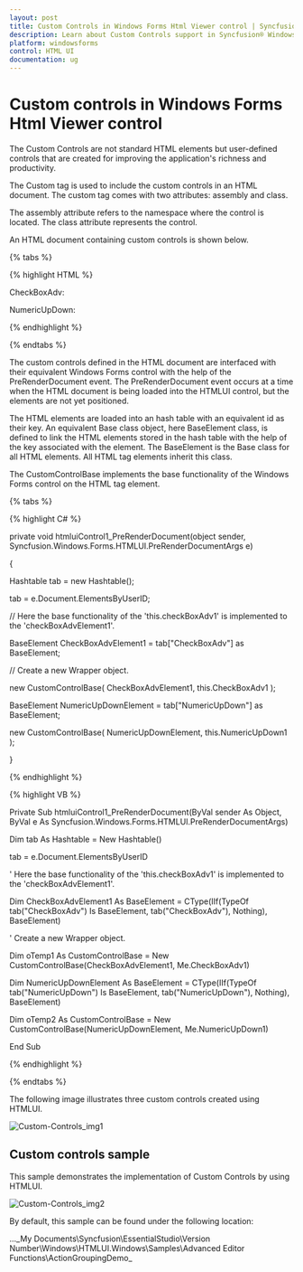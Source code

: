 ```yaml
---
layout: post
title: Custom Controls in Windows Forms Html Viewer control | Syncfusion®
description: Learn about Custom Controls support in Syncfusion® Windows Forms Html Viewer (HTMLUI) control and more details.
platform: windowsforms
control: HTML UI
documentation: ug
---
```


#  Custom controls in Windows Forms Html Viewer control

The Custom Controls are not standard HTML elements but user-defined controls that are created for improving the application's richness and productivity.

The Custom tag is used to include the custom controls in an HTML document. The custom tag comes with two attributes: assembly and class.

The assembly attribute refers to the namespace where the control is located. The class attribute represents the control.

An HTML document containing custom controls is shown below.

{% tabs %}

{% highlight HTML %}



<html>

<body>

<div>

CheckBoxAdv:<CUSTOM class="Syncfusion.Windows.Forms.Tools.CheckBoxAdv" assembly="Syncfusion.tools.windows">

</CUSTOM>

</div> 

<div>

NumericUpDown:<CUSTOM class="NumericUpDown" assembly="System.Windows.Forms"></CUSTOM>

</div> 

</body> 

</html>

{% endhighlight %}

{% endtabs %}

The custom controls defined in the HTML document are interfaced with their equivalent Windows Forms control with the help of the PreRenderDocument event. The PreRenderDocument event occurs at a time when the HTML document is being loaded into the HTMLUI control, but the elements are not yet positioned.

The HTML elements are loaded into an hash table with an equivalent id as their key. An equivalent Base class object, here BaseElement class, is defined to link the HTML elements stored in the hash table with the help of the key associated with the element. The BaseElement is the Base class for all HTML elements. All HTML tag elements inherit this class.

The CustomControlBase implements the base functionality of the Windows Forms control on the HTML tag element.

{% tabs %}

{% highlight C# %}



private void htmluiControl1_PreRenderDocument(object sender, Syncfusion.Windows.Forms.HTMLUI.PreRenderDocumentArgs e) 

{ 

Hashtable tab = new Hashtable(); 

tab = e.Document.ElementsByUserID; 



// Here the base functionality of the 'this.checkBoxAdv1' is implemented to the 'checkBoxAdvElement1'. 

BaseElement CheckBoxAdvElement1 = tab["CheckBoxAdv"] as BaseElement;



// Create a new Wrapper object.

new CustomControlBase( CheckBoxAdvElement1, this.CheckBoxAdv1 ); 

BaseElement NumericUpDownElement = tab["NumericUpDown"] as BaseElement; 

new CustomControlBase( NumericUpDownElement, this.NumericUpDown1 ); 

}

{% endhighlight %}

{% highlight VB %}



Private Sub htmluiControl1_PreRenderDocument(ByVal sender As Object, ByVal e As Syncfusion.Windows.Forms.HTMLUI.PreRenderDocumentArgs)

Dim tab As Hashtable = New Hashtable()

tab = e.Document.ElementsByUserID



' Here the base functionality of the 'this.checkBoxAdv1' is implemented to the 'checkBoxAdvElement1'. 

Dim CheckBoxAdvElement1 As BaseElement = CType(IIf(TypeOf tab("CheckBoxAdv") Is BaseElement, tab("CheckBoxAdv"), Nothing), BaseElement)



' Create a new Wrapper object.

Dim oTemp1 As CustomControlBase = New CustomControlBase(CheckBoxAdvElement1, Me.CheckBoxAdv1)

Dim NumericUpDownElement As BaseElement = CType(IIf(TypeOf tab("NumericUpDown") Is BaseElement, tab("NumericUpDown"), Nothing), BaseElement)

Dim oTemp2 As CustomControlBase = New CustomControlBase(NumericUpDownElement, Me.NumericUpDown1)

End Sub

{% endhighlight %}

{% endtabs %}

The following image illustrates three custom controls created using HTMLUI.



![Custom-Controls_img1](Custom-Controls_images/Custom-Controls_img1.png)



## Custom controls sample

This sample demonstrates the implementation of Custom Controls by using HTMLUI.

![Custom-Controls_img2](Custom-Controls_images/Custom-Controls_img2.jpeg)





By default, this sample can be found under the following location:

...\_My Documents\Syncfusion\EssentialStudio\Version Number\Windows\HTMLUI.Windows\Samples\Advanced Editor Functions\ActionGroupingDemo_

